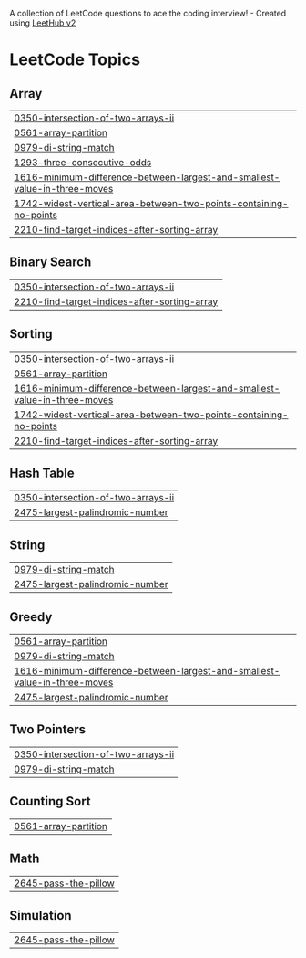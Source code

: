 A collection of LeetCode questions to ace the coding interview! - Created using [LeetHub v2](https://github.com/arunbhardwaj/LeetHub-2.0)
<!---LeetCode Topics Start-->
# LeetCode Topics
## Array
|  |
| ------- |
| [0350-intersection-of-two-arrays-ii](https://github.com/Abhyuday1904/Leetcode-Solutions/tree/master/0350-intersection-of-two-arrays-ii) |
| [0561-array-partition](https://github.com/Abhyuday1904/Leetcode-Solutions/tree/master/0561-array-partition) |
| [0979-di-string-match](https://github.com/Abhyuday1904/Leetcode-Solutions/tree/master/0979-di-string-match) |
| [1293-three-consecutive-odds](https://github.com/Abhyuday1904/Leetcode-Solutions/tree/master/1293-three-consecutive-odds) |
| [1616-minimum-difference-between-largest-and-smallest-value-in-three-moves](https://github.com/Abhyuday1904/Leetcode-Solutions/tree/master/1616-minimum-difference-between-largest-and-smallest-value-in-three-moves) |
| [1742-widest-vertical-area-between-two-points-containing-no-points](https://github.com/Abhyuday1904/Leetcode-Solutions/tree/master/1742-widest-vertical-area-between-two-points-containing-no-points) |
| [2210-find-target-indices-after-sorting-array](https://github.com/Abhyuday1904/Leetcode-Solutions/tree/master/2210-find-target-indices-after-sorting-array) |
## Binary Search
|  |
| ------- |
| [0350-intersection-of-two-arrays-ii](https://github.com/Abhyuday1904/Leetcode-Solutions/tree/master/0350-intersection-of-two-arrays-ii) |
| [2210-find-target-indices-after-sorting-array](https://github.com/Abhyuday1904/Leetcode-Solutions/tree/master/2210-find-target-indices-after-sorting-array) |
## Sorting
|  |
| ------- |
| [0350-intersection-of-two-arrays-ii](https://github.com/Abhyuday1904/Leetcode-Solutions/tree/master/0350-intersection-of-two-arrays-ii) |
| [0561-array-partition](https://github.com/Abhyuday1904/Leetcode-Solutions/tree/master/0561-array-partition) |
| [1616-minimum-difference-between-largest-and-smallest-value-in-three-moves](https://github.com/Abhyuday1904/Leetcode-Solutions/tree/master/1616-minimum-difference-between-largest-and-smallest-value-in-three-moves) |
| [1742-widest-vertical-area-between-two-points-containing-no-points](https://github.com/Abhyuday1904/Leetcode-Solutions/tree/master/1742-widest-vertical-area-between-two-points-containing-no-points) |
| [2210-find-target-indices-after-sorting-array](https://github.com/Abhyuday1904/Leetcode-Solutions/tree/master/2210-find-target-indices-after-sorting-array) |
## Hash Table
|  |
| ------- |
| [0350-intersection-of-two-arrays-ii](https://github.com/Abhyuday1904/Leetcode-Solutions/tree/master/0350-intersection-of-two-arrays-ii) |
| [2475-largest-palindromic-number](https://github.com/Abhyuday1904/Leetcode-Solutions/tree/master/2475-largest-palindromic-number) |
## String
|  |
| ------- |
| [0979-di-string-match](https://github.com/Abhyuday1904/Leetcode-Solutions/tree/master/0979-di-string-match) |
| [2475-largest-palindromic-number](https://github.com/Abhyuday1904/Leetcode-Solutions/tree/master/2475-largest-palindromic-number) |
## Greedy
|  |
| ------- |
| [0561-array-partition](https://github.com/Abhyuday1904/Leetcode-Solutions/tree/master/0561-array-partition) |
| [0979-di-string-match](https://github.com/Abhyuday1904/Leetcode-Solutions/tree/master/0979-di-string-match) |
| [1616-minimum-difference-between-largest-and-smallest-value-in-three-moves](https://github.com/Abhyuday1904/Leetcode-Solutions/tree/master/1616-minimum-difference-between-largest-and-smallest-value-in-three-moves) |
| [2475-largest-palindromic-number](https://github.com/Abhyuday1904/Leetcode-Solutions/tree/master/2475-largest-palindromic-number) |
## Two Pointers
|  |
| ------- |
| [0350-intersection-of-two-arrays-ii](https://github.com/Abhyuday1904/Leetcode-Solutions/tree/master/0350-intersection-of-two-arrays-ii) |
| [0979-di-string-match](https://github.com/Abhyuday1904/Leetcode-Solutions/tree/master/0979-di-string-match) |
## Counting Sort
|  |
| ------- |
| [0561-array-partition](https://github.com/Abhyuday1904/Leetcode-Solutions/tree/master/0561-array-partition) |
## Math
|  |
| ------- |
| [2645-pass-the-pillow](https://github.com/Abhyuday1904/Leetcode-Solutions/tree/master/2645-pass-the-pillow) |
## Simulation
|  |
| ------- |
| [2645-pass-the-pillow](https://github.com/Abhyuday1904/Leetcode-Solutions/tree/master/2645-pass-the-pillow) |
<!---LeetCode Topics End-->